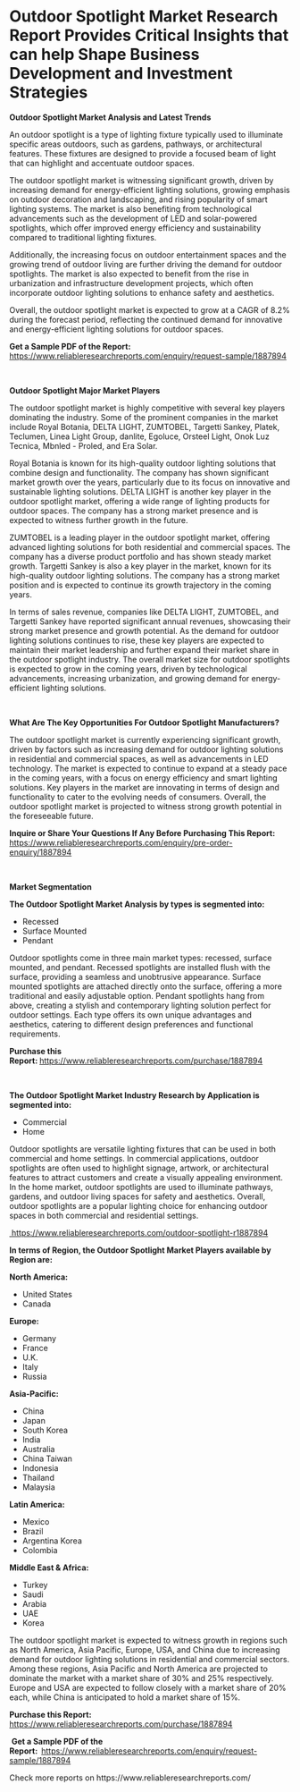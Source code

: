 <p><h1>Outdoor Spotlight Market Research Report Provides Critical Insights that can help Shape Business Development and Investment Strategies</h1></p><p><strong>Outdoor Spotlight Market Analysis and Latest Trends</strong></p>
<p><p>An outdoor spotlight is a type of lighting fixture typically used to illuminate specific areas outdoors, such as gardens, pathways, or architectural features. These fixtures are designed to provide a focused beam of light that can highlight and accentuate outdoor spaces.</p><p>The outdoor spotlight market is witnessing significant growth, driven by increasing demand for energy-efficient lighting solutions, growing emphasis on outdoor decoration and landscaping, and rising popularity of smart lighting systems. The market is also benefiting from technological advancements such as the development of LED and solar-powered spotlights, which offer improved energy efficiency and sustainability compared to traditional lighting fixtures.</p><p>Additionally, the increasing focus on outdoor entertainment spaces and the growing trend of outdoor living are further driving the demand for outdoor spotlights. The market is also expected to benefit from the rise in urbanization and infrastructure development projects, which often incorporate outdoor lighting solutions to enhance safety and aesthetics.</p><p>Overall, the outdoor spotlight market is expected to grow at a CAGR of 8.2% during the forecast period, reflecting the continued demand for innovative and energy-efficient lighting solutions for outdoor spaces.</p></p>
<p><strong>Get a Sample PDF of the Report:&nbsp;</strong> <a href="https://www.reliableresearchreports.com/enquiry/request-sample/1887894">https://www.reliableresearchreports.com/enquiry/request-sample/1887894</a></p>
<p>&nbsp;</p>
<p><strong>Outdoor Spotlight Major Market Players</strong></p>
<p><p>The outdoor spotlight market is highly competitive with several key players dominating the industry. Some of the prominent companies in the market include Royal Botania, DELTA LIGHT, ZUMTOBEL, Targetti Sankey, Platek, Teclumen, Linea Light Group, danlite, Egoluce, Orsteel Light, Onok Luz Tecnica, Mbnled - Proled, and Era Solar.</p><p>Royal Botania is known for its high-quality outdoor lighting solutions that combine design and functionality. The company has shown significant market growth over the years, particularly due to its focus on innovative and sustainable lighting solutions. DELTA LIGHT is another key player in the outdoor spotlight market, offering a wide range of lighting products for outdoor spaces. The company has a strong market presence and is expected to witness further growth in the future.</p><p>ZUMTOBEL is a leading player in the outdoor spotlight market, offering advanced lighting solutions for both residential and commercial spaces. The company has a diverse product portfolio and has shown steady market growth. Targetti Sankey is also a key player in the market, known for its high-quality outdoor lighting solutions. The company has a strong market position and is expected to continue its growth trajectory in the coming years.</p><p>In terms of sales revenue, companies like DELTA LIGHT, ZUMTOBEL, and Targetti Sankey have reported significant annual revenues, showcasing their strong market presence and growth potential. As the demand for outdoor lighting solutions continues to rise, these key players are expected to maintain their market leadership and further expand their market share in the outdoor spotlight industry. The overall market size for outdoor spotlights is expected to grow in the coming years, driven by technological advancements, increasing urbanization, and growing demand for energy-efficient lighting solutions.</p></p>
<p>&nbsp;</p>
<p><strong>What Are The Key Opportunities For Outdoor Spotlight Manufacturers?</strong></p>
<p><p>The outdoor spotlight market is currently experiencing significant growth, driven by factors such as increasing demand for outdoor lighting solutions in residential and commercial spaces, as well as advancements in LED technology. The market is expected to continue to expand at a steady pace in the coming years, with a focus on energy efficiency and smart lighting solutions. Key players in the market are innovating in terms of design and functionality to cater to the evolving needs of consumers. Overall, the outdoor spotlight market is projected to witness strong growth potential in the foreseeable future.</p></p>
<p><strong>Inquire or Share Your Questions If Any Before Purchasing This Report:</strong> <a href="https://www.reliableresearchreports.com/enquiry/pre-order-enquiry/1887894">https://www.reliableresearchreports.com/enquiry/pre-order-enquiry/1887894</a></p>
<p>&nbsp;</p>
<p><strong>Market Segmentation</strong></p>
<p><strong>The Outdoor Spotlight Market Analysis by types is segmented into:</strong></p>
<p><ul><li>Recessed</li><li>Surface Mounted</li><li>Pendant</li></ul></p>
<p><p>Outdoor spotlights come in three main market types: recessed, surface mounted, and pendant. Recessed spotlights are installed flush with the surface, providing a seamless and unobtrusive appearance. Surface mounted spotlights are attached directly onto the surface, offering a more traditional and easily adjustable option. Pendant spotlights hang from above, creating a stylish and contemporary lighting solution perfect for outdoor settings. Each type offers its own unique advantages and aesthetics, catering to different design preferences and functional requirements.</p></p>
<p><strong>Purchase this Report:&nbsp;</strong><a href="https://www.reliableresearchreports.com/purchase/1887894">https://www.reliableresearchreports.com/purchase/1887894</a></p>
<p>&nbsp;</p>
<p><strong>The Outdoor Spotlight Market Industry Research by Application is segmented into:</strong></p>
<p><ul><li>Commercial</li><li>Home</li></ul></p>
<p><p>Outdoor spotlights are versatile lighting fixtures that can be used in both commercial and home settings. In commercial applications, outdoor spotlights are often used to highlight signage, artwork, or architectural features to attract customers and create a visually appealing environment. In the home market, outdoor spotlights are used to illuminate pathways, gardens, and outdoor living spaces for safety and aesthetics. Overall, outdoor spotlights are a popular lighting choice for enhancing outdoor spaces in both commercial and residential settings.</p></p>
<p><a href="https://www.reliableresearchreports.com/outdoor-spotlight-r1887894">&nbsp;https://www.reliableresearchreports.com/outdoor-spotlight-r1887894</a></p>
<p><strong>In terms of Region, the Outdoor Spotlight Market Players available by Region are:</strong></p>
<p>
    <p> <strong> North America: </strong>
        <ul>
            <li>United States</li>
            <li>Canada</li>
        </ul>
        </p> 
    <p> <strong> Europe: </strong>
        <ul>
            <li>Germany</li>
            <li>France</li>
            <li>U.K.</li>
            <li>Italy</li>
            <li>Russia</li>
        </ul>
        </p> 
    <p> <strong> Asia-Pacific: </strong>
        <ul>
            <li>China</li>
            <li>Japan</li>
            <li>South Korea</li>
            <li>India</li>
            <li>Australia</li>
            <li>China Taiwan</li>
            <li>Indonesia</li>
            <li>Thailand</li>
            <li>Malaysia</li>
        </ul>
        </p> 
    <p> <strong> Latin America: </strong>
        <ul>
            <li>Mexico</li>
            <li>Brazil</li>
            <li>Argentina Korea</li>
            <li>Colombia</li>
        </ul>
        </p> 
    <p> <strong> Middle East & Africa: </strong>
        <ul>
            <li>Turkey</li>
            <li>Saudi</li>
            <li>Arabia</li>
            <li>UAE</li>
            <li>Korea</li>
        </ul>
    </p>
    </p>
<p><p>The outdoor spotlight market is expected to witness growth in regions such as North America, Asia Pacific, Europe, USA, and China due to increasing demand for outdoor lighting solutions in residential and commercial sectors. Among these regions, Asia Pacific and North America are projected to dominate the market with a market share of 30% and 25% respectively. Europe and USA are expected to follow closely with a market share of 20% each, while China is anticipated to hold a market share of 15%.</p></p>
<p><strong>Purchase this Report: </strong><a href="https://www.reliableresearchreports.com/purchase/1887894">https://www.reliableresearchreports.com/purchase/1887894</a></p>
<p>&nbsp;<strong>Get a Sample PDF of the Report:&nbsp;&nbsp;</strong><a href="https://www.reliableresearchreports.com/enquiry/request-sample/1887894">https://www.reliableresearchreports.com/enquiry/request-sample/1887894</a></p>
<p><strong></strong></p>
<p>Check more reports on https://www.reliableresearchreports.com/</p>